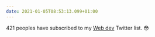 ```yaml
---
date: 2021-01-05T08:53:13.099+01:00
---
```

421 peoples have subscribed to my [Web dev](https://twitter.com/i/lists/1281083199007985665) Twitter list. 😳
